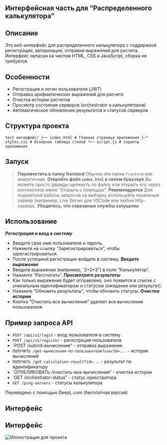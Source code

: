 ## Интерфейсная часть для “Распределенного калькулятора”
## Описание
Это веб-интерфейс для распределенного калькулятора с поддержкой регистрации, авторизации, отправки выражений для расчета. Интерфейс написан на чистом HTML, CSS и JavaScript, сборка не требуется.
## Особенности
* Регистрация и логин пользователя (JWT)
* Отправка арифметических выражений для расчета
* Очистка истории расчетов
* Просмотр состояния серверов (orchestrator и калькуляторов)
* Автоматическое обновление результатов и статусов серверов
## Структура проекта
`` text
интерфейс/
├── index.html # Главная страница приложения
├─° styles.css # Основная таблица стилей
└── script.js # Скрипты приложения
``
## Запуск
> **Переместить в папку frontend**
> Обычно это папка `frontend` или аналогичная.
> **Откройте файл `index.html` в своем браузере**
> Вы можете просто дважды щелкнуть по файлу или открыть его через контекстное меню `Открыть с помощью".
> **Рекомендуется**
> Для корректной работы запросов на выборку используйте локальный сервер (например, Live Server для VSCode или любой http-сервер).
> **Убедитесь, что серверные службы запущены**
## Использование
***Регистрация и вход в систему***
- Введите свое имя пользователя и пароль.
- Нажмите на ссылку “Зарегистрироваться”, чтобы зарегистрироваться.
- После успешной регистрации войдите в систему.
***Введите выражение***
- Введите выражение (например, `2+2*3") в поле “Калькулятор”.
- Нажмите “Рассчитать”.
***Просмотрите результаты***
- Как только выражение будет отправлено, оно появится в списке с уникальным идентификатором и статусом (ожидание или результат).
- Нажмите “Обновить результаты”, чтобы обновить статусы.
***Очистка истории***
- Кнопка “Очистить все вычисления” удаляет все вычисления пользователя.
## Пример запроса API
* `POST /api/v1/login` - вход пользователя в систему
* `POST /api/v1/register` - регистрация пользователя
* `POST /submit-вычисление" - отправка выражения
* `ПОЛУЧАТЬ /get-вычисления-по-пользователю?userId=...` - история вычислений
* `ПОЛУЧАТЬ /get-calculation-result?id=...` - результат по идентификатору
* `ОПУБЛИКОВАТЬ /очистить-все-вычисления" - очистка истории
* `GET /orchestrator-status" - статус оркестратора
* `GET /ping-servers` - статусы калькулятора

Переведено с помощью DeepL.com (бесплатная версия)
## Интерфейс
## Интерфейс
![Иллюстрация для проекта](https://github.com/ruslan709/distributed-calculator/tree/main/frontend/interface)
